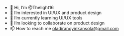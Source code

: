 - 👋 Hi, I’m @Thelight16
- 👀 I’m interested in UI/UX and product design
- 🌱 I’m currently learning UI/UX tools
- 💞️ I’m looking to collaborate on product design
- 📫 How to reach me oladiranoyinkansola@gmail.com

<!---
Thelight16/Thelight16 is a ✨ special ✨ repository because its `README.md` (this file) appears on your GitHub profile.
You can click the Preview link to take a look at your changes.
--->

